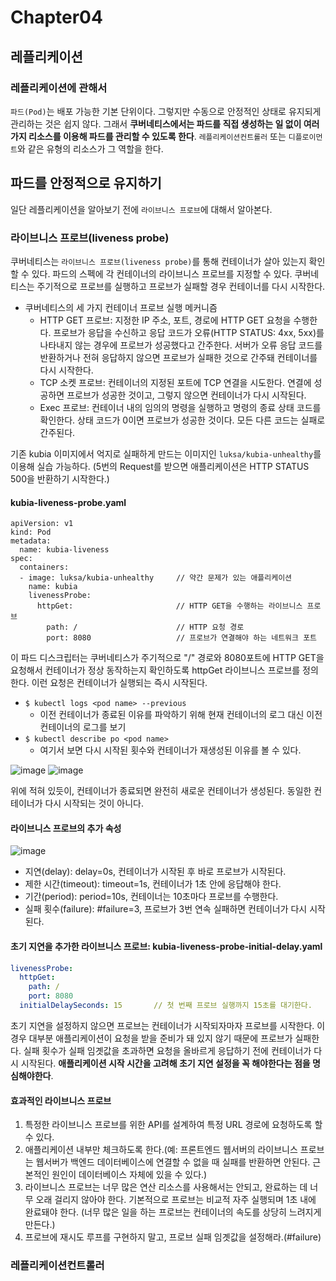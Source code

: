 # Chapter04


## 레플리케이션


### 레플리케이션에 관해서

`파드(Pod)`는 배포 가능한 기본 단위이다. 그렇지만 수동으로 안정적인 상태로 유지되게 관리하는 것은 쉽지 않다. 그래서 __쿠버네티스에서는 파드를 직접 생성하는 일 없이 여러가지 리소스를 이용해 파드를 관리할 수 있도록 한다__. `레플리케이션컨트롤러` 또는 `디플로이먼트`와 같은 유형의 리소스가 그 역할을 한다.


## 파드를 안정적으로 유지하기

일단 레플리케이션을 알아보기 전에 `라이브니스 프로브`에 대해서 알아본다.

### 라이브니스 프로브(liveness probe)

쿠버네티스는 `라이브니스 프로브(liveness probe)`를 통해 컨테이너가 살아 있는지 확인할 수 있다. 파드의 스펙에 각 컨테이너의 라이브니스 프로브를 지정할 수 있다. 쿠버네티스는 주기적으로 프로브를 실행하고 프로브가 실패할 경우 컨테이너를 다시 시작한다.

- 쿠버네티스의 세 가지 컨테이너 프로브 실행 메커니즘
  + HTTP GET 프로브: 지정한 IP 주소, 포트, 경로에 HTTP GET 요청을 수행한다. 프로브가 응답을 수신하고 응답 코드가 오류(HTTP STATUS: 4xx, 5xx)를 나타내지 않는 경우에 프로브가 성공했다고 간주한다. 서버가 오류 응답 코드를 반환하거나 전혀 응답하지 않으면 프로브가 실패한 것으로 간주돼 컨테이너를 다시 시작한다.
  + TCP 소켓 프로브: 컨테이너의 지정된 포트에 TCP 연결을 시도한다. 연결에 성공하면 프로브가 성공한 것이고, 그렇지 않으면 컨테이너가 다시 시작된다.
  + Exec 프로브: 컨테이너 내의 임의의 명령을 실행하고 명령의 종료 상태 코드를 확인한다. 상태 코드가 0이면 프로브가 성공한 것이다. 모든 다른 코드는 실패로 간주된다.
  

기존 kubia 이미지에서 억지로 실패하게 만드는 이미지인 `luksa/kubia-unhealthy`를 이용해 실습 가능하다. (5번의 Request를 받으면 애플리케이션은 HTTP STATUS 500을 반환하기 시작한다.)

#### kubia-liveness-probe.yaml
```
apiVersion: v1
kind: Pod
metadata:
  name: kubia-liveness
spec:
  containers:
  - image: luksa/kubia-unhealthy     // 약간 문제가 있는 애플리케이션
    name: kubia
    livenessProbe:
      httpGet:                       // HTTP GET을 수행하는 라이브니스 프로브
        path: /                      // HTTP 요청 경로
        port: 8080                   // 프로브가 연결해야 하는 네트워크 포트
```

이 파드 디스크립터는 쿠버네티스가 주기적으로 "/" 경로와 8080포트에 HTTP GET을 요청해서 컨테이너가 정상 동작하는지 확인하도록 httpGet 라이브니스 프로브를 정의한다. 이런 요청은 컨테이너가 실행되는 즉시 시작된다.

- ```$ kubectl logs <pod name> --previous```
  + 이전 컨테이너가 종료된 이유를 파악하기 위해 현재 컨테이너의 로그 대신 이전 컨테이너의 로그를 보기
- ```$ kubectl describe po <pod name>```
  + 여기서 보면 다시 시작된 횟수와 컨테이너가 재생성된 이유를 볼 수 있다.

![image](https://user-images.githubusercontent.com/43199318/112426455-5450b000-8d7b-11eb-9b61-d5368ede6001.png)
![image](https://user-images.githubusercontent.com/43199318/112426507-63cff900-8d7b-11eb-85cc-74bbc5946c92.png)

위에 적혀 있듯이, 컨테이너가 종료되면 완전히 새로운 컨테이너가 생성된다. 동일한 컨테이너가 다시 시작되는 것이 아니다.

#### 라이브니스 프로브의 추가 속성

![image](https://user-images.githubusercontent.com/43199318/112426702-bc06fb00-8d7b-11eb-88df-17bef64abcd2.png)

- 지연(delay): delay=0s, 컨테이너가 시작된 후 바로 프로브가 시작된다.
- 제한 시간(timeout): timeout=1s, 컨테이너가 1초 안에 응답해야 한다.
- 기간(period): period=10s, 컨테이너는 10초마다 프로브를 수행한다.
- 실패 횟수(failure): #failure=3, 프로브가 3번 연속 실패하면 컨테이너가 다시 시작된다.


#### 초기 지연을 추가한 라이브니스 프로브: kubia-liveness-probe-initial-delay.yaml
``` yaml
livenessProbe:
  httpGet:
    path: /
    port: 8080
  initialDelaySeconds: 15       // 첫 번째 프로브 실행까지 15초를 대기한다.
```

초기 지연을 설정하지 않으면 프로브는 컨테이너가 시작되자마자 프로브를 시작한다. 이 경우 대부분 애플리케이션이 요청을 받을 준비가 돼 있지 않기 때문에 프로브가 실패한다. 실패 횟수가 실패 임곗값을 초과하면 요청을 올바르게 응답하기 전에 컨테이너가 다시 시작된다. __애플리케이션 시작 시간을 고려해 초기 지연 설정을 꼭 해야한다는 점을 명심해야한다__.

#### 효과적인 라이브니스 프로브
1. 특정한 라이브니스 프로브를 위한 API를 설계하여 특정 URL 경로에 요청하도록 할 수 있다.
2. 애플리케이션 내부만 체크하도록 한다.(예: 프론트엔드 웹서버의 라이브니스 프로브는 웹서버가 백엔드 데이터베이스에 연결할 수 없을 때 실패를 반환하면 안된다. 근본적인 원인이 데이터베이스 자체에 있을 수 있다.)
3. 라이브니스 프로브는 너무 많은 연산 리소스를 사용해서는 안되고, 완료하는 데 너무 오래 걸리지 않아야 한다. 기본적으로 프로브는 비교적 자주 실행되며 1초 내에 완료돼야 한다. (너무 많은 일을 하는 프로브는 컨테이너의 속도를 상당히 느려지게 만든다.)
4. 프로브에 재시도 루프를 구현하지 말고, 프로브 실패 임곗값을 설정해라.(#failure)


### 레플리케이션컨트롤러

